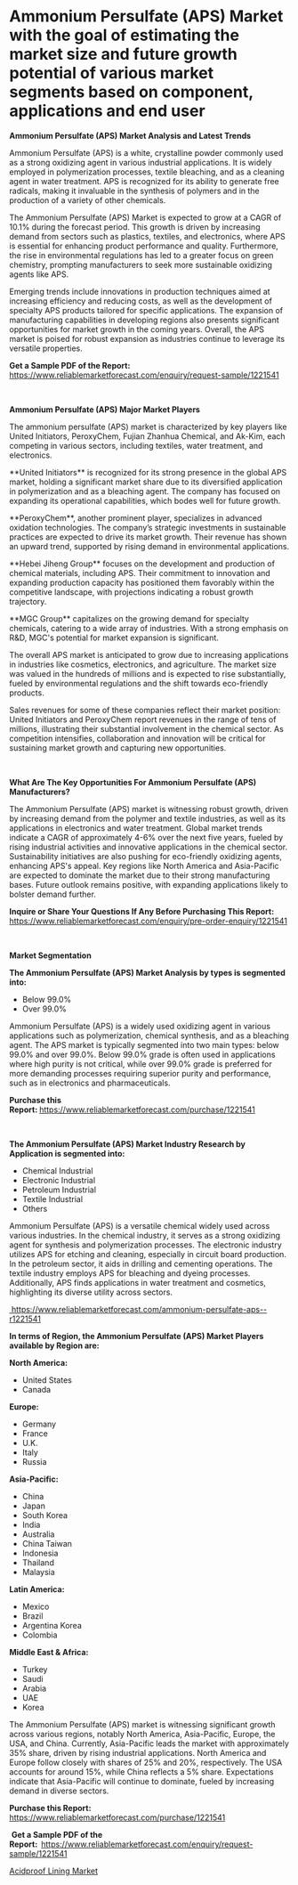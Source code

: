 <p><h1>Ammonium Persulfate (APS) Market with the goal of estimating the market size and future growth potential of various market segments based on component, applications and end user</h1></p><p><strong>Ammonium Persulfate (APS) Market Analysis and Latest Trends</strong></p>
<p><p>Ammonium Persulfate (APS) is a white, crystalline powder commonly used as a strong oxidizing agent in various industrial applications. It is widely employed in polymerization processes, textile bleaching, and as a cleaning agent in water treatment. APS is recognized for its ability to generate free radicals, making it invaluable in the synthesis of polymers and in the production of a variety of other chemicals.</p><p>The Ammonium Persulfate (APS) Market is expected to grow at a CAGR of 10.1% during the forecast period. This growth is driven by increasing demand from sectors such as plastics, textiles, and electronics, where APS is essential for enhancing product performance and quality. Furthermore, the rise in environmental regulations has led to a greater focus on green chemistry, prompting manufacturers to seek more sustainable oxidizing agents like APS. </p><p>Emerging trends include innovations in production techniques aimed at increasing efficiency and reducing costs, as well as the development of specialty APS products tailored for specific applications. The expansion of manufacturing capabilities in developing regions also presents significant opportunities for market growth in the coming years. Overall, the APS market is poised for robust expansion as industries continue to leverage its versatile properties.</p></p>
<p><strong>Get a Sample PDF of the Report:&nbsp;</strong> <a href="https://www.reliablemarketforecast.com/enquiry/request-sample/1221541?utm_campaign=3511&utm_medium=2&utm_source=Github&utm_content=ia&utm_term=03042025&utm_id=ammonium-persulfate-aps">https://www.reliablemarketforecast.com/enquiry/request-sample/1221541</a></p>
<p>&nbsp;</p>
<p><strong>Ammonium Persulfate (APS) Major Market Players</strong></p>
<p><p>The ammonium persulfate (APS) market is characterized by key players like United Initiators, PeroxyChem, Fujian Zhanhua Chemical, and Ak-Kim, each competing in various sectors, including textiles, water treatment, and electronics.</p><p>**United Initiators** is recognized for its strong presence in the global APS market, holding a significant market share due to its diversified application in polymerization and as a bleaching agent. The company has focused on expanding its operational capabilities, which bodes well for future growth.</p><p>**PeroxyChem**, another prominent player, specializes in advanced oxidation technologies. The company’s strategic investments in sustainable practices are expected to drive its market growth. Their revenue has shown an upward trend, supported by rising demand in environmental applications.</p><p>**Hebei Jiheng Group** focuses on the development and production of chemical materials, including APS. Their commitment to innovation and expanding production capacity has positioned them favorably within the competitive landscape, with projections indicating a robust growth trajectory.</p><p>**MGC Group** capitalizes on the growing demand for specialty chemicals, catering to a wide array of industries. With a strong emphasis on R&D, MGC's potential for market expansion is significant.</p><p>The overall APS market is anticipated to grow due to increasing applications in industries like cosmetics, electronics, and agriculture. The market size was valued in the hundreds of millions and is expected to rise substantially, fueled by environmental regulations and the shift towards eco-friendly products.</p><p>Sales revenues for some of these companies reflect their market position: United Initiators and PeroxyChem report revenues in the range of tens of millions, illustrating their substantial involvement in the chemical sector. As competition intensifies, collaboration and innovation will be critical for sustaining market growth and capturing new opportunities.</p></p>
<p>&nbsp;</p>
<p><strong>What Are The Key Opportunities For Ammonium Persulfate (APS) Manufacturers?</strong></p>
<p><p>The Ammonium Persulfate (APS) market is witnessing robust growth, driven by increasing demand from the polymer and textile industries, as well as its applications in electronics and water treatment. Global market trends indicate a CAGR of approximately 4-6% over the next five years, fueled by rising industrial activities and innovative applications in the chemical sector. Sustainability initiatives are also pushing for eco-friendly oxidizing agents, enhancing APS's appeal. Key regions like North America and Asia-Pacific are expected to dominate the market due to their strong manufacturing bases. Future outlook remains positive, with expanding applications likely to bolster demand further.</p></p>
<p><strong>Inquire or Share Your Questions If Any Before Purchasing This Report:</strong> <a href="https://www.reliablemarketforecast.com/enquiry/pre-order-enquiry/1221541?utm_campaign=3511&utm_medium=2&utm_source=Github&utm_content=ia&utm_term=03042025&utm_id=ammonium-persulfate-aps">https://www.reliablemarketforecast.com/enquiry/pre-order-enquiry/1221541</a></p>
<p>&nbsp;</p>
<p><strong>Market Segmentation</strong></p>
<p><strong>The Ammonium Persulfate (APS) Market Analysis by types is segmented into:</strong></p>
<p><ul><li>Below 99.0%</li><li>Over 99.0%</li></ul></p>
<p><p>Ammonium Persulfate (APS) is a widely used oxidizing agent in various applications such as polymerization, chemical synthesis, and as a bleaching agent. The APS market is typically segmented into two main types: below 99.0% and over 99.0%. Below 99.0% grade is often used in applications where high purity is not critical, while over 99.0% grade is preferred for more demanding processes requiring superior purity and performance, such as in electronics and pharmaceuticals.</p></p>
<p><strong>Purchase this Report:&nbsp;</strong><a href="https://www.reliablemarketforecast.com/purchase/1221541?utm_campaign=3511&utm_medium=2&utm_source=Github&utm_content=ia&utm_term=03042025&utm_id=ammonium-persulfate-aps">https://www.reliablemarketforecast.com/purchase/1221541</a></p>
<p>&nbsp;</p>
<p><strong>The Ammonium Persulfate (APS) Market Industry Research by Application is segmented into:</strong></p>
<p><ul><li>Chemical Industrial</li><li>Electronic Industrial</li><li>Petroleum Industrial</li><li>Textile Industrial</li><li>Others</li></ul></p>
<p><p>Ammonium Persulfate (APS) is a versatile chemical widely used across various industries. In the chemical industry, it serves as a strong oxidizing agent for synthesis and polymerization processes. The electronic industry utilizes APS for etching and cleaning, especially in circuit board production. In the petroleum sector, it aids in drilling and cementing operations. The textile industry employs APS for bleaching and dyeing processes. Additionally, APS finds applications in water treatment and cosmetics, highlighting its diverse utility across sectors.</p></p>
<p><a href="https://www.reliablemarketforecast.com/ammonium-persulfate-aps--r1221541?utm_campaign=3511&utm_medium=2&utm_source=Github&utm_content=ia&utm_term=03042025&utm_id=ammonium-persulfate-aps">&nbsp;https://www.reliablemarketforecast.com/ammonium-persulfate-aps--r1221541</a></p>
<p><strong>In terms of Region, the Ammonium Persulfate (APS) Market Players available by Region are:</strong></p>
<p>
    <p> <strong> North America: </strong>
        <ul>
            <li>United States</li>
            <li>Canada</li>
        </ul>
        </p> 
    <p> <strong> Europe: </strong>
        <ul>
            <li>Germany</li>
            <li>France</li>
            <li>U.K.</li>
            <li>Italy</li>
            <li>Russia</li>
        </ul>
        </p> 
    <p> <strong> Asia-Pacific: </strong>
        <ul>
            <li>China</li>
            <li>Japan</li>
            <li>South Korea</li>
            <li>India</li>
            <li>Australia</li>
            <li>China Taiwan</li>
            <li>Indonesia</li>
            <li>Thailand</li>
            <li>Malaysia</li>
        </ul>
        </p> 
    <p> <strong> Latin America: </strong>
        <ul>
            <li>Mexico</li>
            <li>Brazil</li>
            <li>Argentina Korea</li>
            <li>Colombia</li>
        </ul>
        </p> 
    <p> <strong> Middle East & Africa: </strong>
        <ul>
            <li>Turkey</li>
            <li>Saudi</li>
            <li>Arabia</li>
            <li>UAE</li>
            <li>Korea</li>
        </ul>
    </p>
    </p>
<p><p>The Ammonium Persulfate (APS) market is witnessing significant growth across various regions, notably North America, Asia-Pacific, Europe, the USA, and China. Currently, Asia-Pacific leads the market with approximately 35% share, driven by rising industrial applications. North America and Europe follow closely with shares of 25% and 20%, respectively. The USA accounts for around 15%, while China reflects a 5% share. Expectations indicate that Asia-Pacific will continue to dominate, fueled by increasing demand in diverse sectors.</p></p>
<p><strong>Purchase this Report: </strong><a href="https://www.reliablemarketforecast.com/purchase/1221541?utm_campaign=3511&utm_medium=2&utm_source=Github&utm_content=ia&utm_term=03042025&utm_id=ammonium-persulfate-aps">https://www.reliablemarketforecast.com/purchase/1221541</a></p>
<p>&nbsp;<strong>Get a Sample PDF of the Report:&nbsp;&nbsp;</strong><a href="https://www.reliablemarketforecast.com/enquiry/request-sample/1221541?utm_campaign=3511&utm_medium=2&utm_source=Github&utm_content=ia&utm_term=03042025&utm_id=ammonium-persulfate-aps">https://www.reliablemarketforecast.com/enquiry/request-sample/1221541</a></p>
<p><strong></strong></p>
<p><p><a href="https://github.com/shafriusizi/Market-Research-Report-List-1/blob/main/acidproof-lining-market.md?utm_campaign=3511&utm_medium=2&utm_source=Github&utm_content=ia&utm_term=03042025&utm_id=ammonium-persulfate-aps">Acidproof Lining Market</a></p></p>